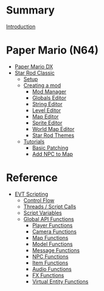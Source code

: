 # Summary

[Introduction](README.md)

# Paper Mario (N64)

- [Paper Mario DX](./tools/decomp/intro.md)
- [Star Rod Classic](./tools/starrod/00_Introduction.md)
   - [Setup](./tools/starrod/01_Setting_up_StarRod.md)
   - [Creating a mod](.//tools/starrod/02_How_to_create_your_mod.md)
      - [Mod Manager](.//tools/starrod/editors/1_StarRod_ModManager.md)
      - [Globals Editor]()
      - [String Editor](.//tools/starrod/editors/3_StarRod_StringEditor.md)
      - [Level Editor]()
      - [Map Editor]()
      - [Sprite Editor](.//tools/starrod/editors/6_StarRod_SpriteEditor.md)
      - [World Map Editor]()
      - [Star Rod Themes](.//tools/starrod/editors/9_StarRod_Themes.md)
    - [Tutorials](./tools/starrod/tutorials/index.md)
      - [Basic Patching](./tools/starrod/tutorials/1_Patching.md)
      - [Add NPC to Map](./tools/starrod/tutorials/2_NPCs.md)

# Reference

- [EVT Scripting](./modding/references/Event_Scripting.md)
  - [Control Flow](./modding/references/evt/controlflow.md)
  - [Threads / Script Calls](./modding/references/evt/threads.md)
  - [Script Variables](./modding/references/evt/variables.md)
  - [Global API Functions](./modding/references/evt/global_apifuncs/global_apifuncs.md)
    - [Player Functions](./modding/references/evt/global_apifuncs/player.md)
    - [Camera Functions](./modding/references/evt/global_apifuncs/camera.md)
    - [Map Functions](./modding/references/evt/global_apifuncs/map.md)
    - [Model Functions](./modding/references/evt/global_apifuncs/model.md)
    - [Message Functions](./modding/references/evt/global_apifuncs/message.md)
    - [NPC Functions](./modding/references/evt/global_apifuncs/npc.md)
    - [Item Functions](./modding/references/evt/global_apifuncs/item.md)
    - [Audio Functions](./modding/references/evt/global_apifuncs/audio.md)
    - [FX Functions](./modding/references/evt/global_apifuncs/fx.md)
    - [Virtual Entity Functions](./modding/references/evt/global_apifuncs/virtual_entity.md)
